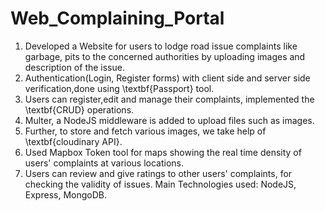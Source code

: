 # Web_Complaining_Portal
1. Developed a Website for users to lodge road issue complaints like garbage, pits to the concerned authorities by uploading images and description of the issue.
2. Authentication(Login, Register forms) with client side and server side verification,done using \textbf{Passport} tool.
3. Users can register,edit and manage their complaints, implemented the \textbf{CRUD} operations.
4. Multer, a NodeJS middleware is added to upload files such as images.
5. Further, to store and fetch various images, we take help of \textbf{cloudinary API}.
6. Used Mapbox Token tool for maps showing the real time density of users' complaints at various locations.
7. Users can review and give ratings to other users' complaints, for checking the validity of issues.
Main Technologies used: NodeJS, Express, MongoDB.
